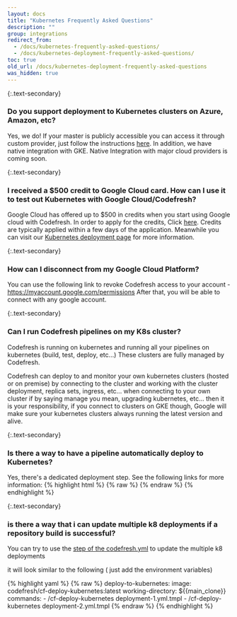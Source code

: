 ```yaml
---
layout: docs
title: "Kubernetes Frequently Asked Questions"
description: ""
group: integrations
redirect_from:
  - /docs/kubernetes-frequently-asked-questions/
  - /docs/kubernetes-deployment-frequently-asked-questions/
toc: true
old_url: /docs/kubernetes-deployment-frequently-asked-questions
was_hidden: true
---
```

{:.text-secondary}
### Do you support deployment to Kubernetes clusters on Azure, Amazon, etc?

Yes, we do! If your master is publicly accessible you can access it through custom provider, just follow the instructions [here](https://docs.codefresh.io/docs/adding-non-gke-kubernetes-cluster).
In addition, we have native integration with GKE. 
Native Integration with major cloud providers is coming soon.

{:.text-secondary}
### I received a $500 credit to Google Cloud card. How can I use it to test out Kubernetes with Google Cloud/Codefresh?

Google Cloud has offered up to $500 in credits when you start using Google cloud with Codefresh.
In order to apply for the credits, Click [here](https://cloud.google.com/partners/partnercredit/?PCN=a0n6000000650VYAAY#contact-form). Credits are typically applied within a few days of the application. 
Meanwhile you can visit our [Kubernetes deployment page](https://codefresh.io/kubernetes-deploy/) for more information.

{:.text-secondary}
### How can I disconnect from my Google Cloud Platform? 

You can use the following link to revoke Codefresh access to your account - 
https://myaccount.google.com/permissions
After that, you will be able to connect with any google account.

{:.text-secondary}
### Can I run Codefresh pipelines on my K8s cluster?

Codefresh is running on kubernetes and running all your pipelines on kubernetes (build, test, deploy, etc...) These clusters are fully managed by Codefresh.

Codefresh can deploy to and monitor your own kubernetes clusters (hosted or on premise) by connecting to the cluster and working with the cluster deployment, replica sets, ingress, etc...  when connecting to your own cluster if by saying manage you mean, upgrading kubernetes, etc... then it is your responsibility, if you connect to clusters on GKE though, Google will make sure your kubernetes clusters always running the latest version and alive.

{:.text-secondary}
### Is there a way to have a pipeline automatically deploy to Kubernetes?

Yes, there's a dedicated deployment step. See the following links for more information:
{% highlight html %}
{% raw %}
<deployment step>
<yaml step>
{% endraw %}
{% endhighlight %}

{:.text-secondary}
### is there a way that i can update multiple k8 deployments if a repository build is successful?

You can try to use the [step of the codefresh.yml](https://docs.codefresh.io/v1.0/docs/kubernetes#section-deploy-to-gke-from-codefresh-pipeline) to update the multiple k8 deployments

it will look similar to the following ( just add the environment variables)

{% highlight yaml %}
{% raw %}
  deploy-to-kubernetes:
    image: codefresh/cf-deploy-kubernetes:latest
    working-directory: ${{main_clone}}
    commands:
      - /cf-deploy-kubernetes deployment-1.yml.tmpl
      - /cf-deploy-kubernetes deployment-2.yml.tmpl
{% endraw %}
{% endhighlight %}
